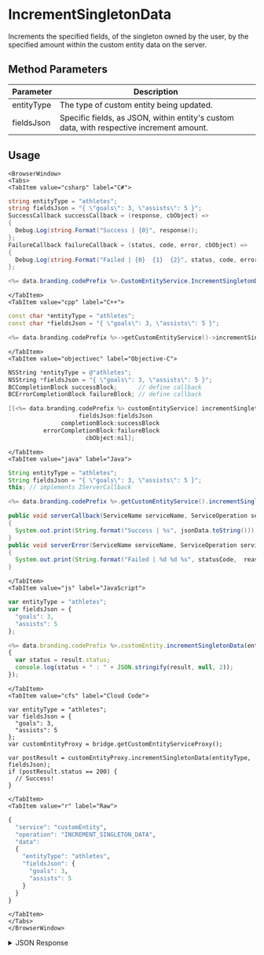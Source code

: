 # IncrementSingletonData

Increments the specified fields, of the singleton owned by the user, by the specified amount within the custom entity data on the server.

<PartialServop service_name="customEntity" operation_name="INCREMENT_SINGLETON_DATA" />

## Method Parameters
Parameter | Description
--------- | -----------
entityType | The type of custom entity being updated.
fieldsJson | Specific fields, as JSON, within entity's custom data, with respective increment amount.

## Usage

```mdx-code-block
<BrowserWindow>
<Tabs>
<TabItem value="csharp" label="C#">
```

```csharp
string entityType = "athletes";
string fieldsJson = "{ \"goals\": 3, \"assists\": 5 }";
SuccessCallback successCallback = (response, cbObject) =>
{
  Debug.Log(string.Format("Success | {0}", response));
};
FailureCallback failureCallback = (status, code, error, cbObject) =>
{
  Debug.Log(string.Format("Failed | {0}  {1}  {2}", status, code, error));
};

<%= data.branding.codePrefix %>.CustomEntityService.IncrementSingletonData(entityType, fieldsJson, successCallback, failureCallback);
```

```mdx-code-block
</TabItem>
<TabItem value="cpp" label="C++">
```

```cpp
const char *entityType = "athletes";
const char *fieldsJson = "{ \"goals\": 3, \"assists\": 5 }";

<%= data.branding.codePrefix %>->getCustomEntityService()->incrementSingletonData(entityType, fieldsJson, this);
```

```mdx-code-block
</TabItem>
<TabItem value="objectivec" label="Objective-C">
```

```objectivec
NSString *entityType = @"athletes";
NSString *fieldsJson = "{ \"goals\": 3, \"assists\": 5 }";
BCCompletionBlock successBlock;      // define callback
BCErrorCompletionBlock failureBlock; // define callback

[[<%= data.branding.codePrefix %> customEntityService] incrementSingletonData:entityType
                    fieldsJson:fieldsJson
               completionBlock:successBlock
          errorCompletionBlock:failureBlock
                      cbObject:nil];
```

```mdx-code-block
</TabItem>
<TabItem value="java" label="Java">
```

```java
String entityType = "athletes";
String fieldsJson = "{ \"goals\": 3, \"assists\": 5 }";
this; // implements IServerCallback

<%= data.branding.codePrefix %>.getCustomEntityService().incrementSingletonData(entityType, fieldsJson, this);

public void serverCallback(ServiceName serviceName, ServiceOperation serviceOperation, JSONObject jsonData)
{
  System.out.print(String.format("Success | %s", jsonData.toString()));
}
public void serverError(ServiceName serviceName, ServiceOperation serviceOperation, int statusCode, int reasonCode, String jsonError)
{
  System.out.print(String.format("Failed | %d %d %s", statusCode,  reasonCode, jsonError.toString()));
}
```

```mdx-code-block
</TabItem>
<TabItem value="js" label="JavaScript">
```

```javascript
var entityType = "athletes";
var fieldsJson = {
  "goals": 3,
  "assists": 5
};

<%= data.branding.codePrefix %>.customEntity.incrementSingletonData(entityType, fieldsJson, result =>
{
  var status = result.status;
  console.log(status + " : " + JSON.stringify(result, null, 2));
});
```

```mdx-code-block
</TabItem>
<TabItem value="cfs" label="Cloud Code">
```

```cfscript
var entityType = "athletes";
var fieldsJson = {
  "goals": 3,
  "assists": 5
};
var customEntityProxy = bridge.getCustomEntityServiceProxy();

var postResult = customEntityProxy.incrementSingletonData(entityType, fieldsJson);
if (postResult.status == 200) {
  // Success!
}
```

```mdx-code-block
</TabItem>
<TabItem value="r" label="Raw">
```

```r
{
  "service": "customEntity",
  "operation": "INCREMENT_SINGLETON_DATA",
  "data":
  {
    "entityType": "athletes",
    "fieldsJson": {
      "goals": 3,
      "assists": 5
    }
  }
}
```

```mdx-code-block
</TabItem>
</Tabs>
</BrowserWindow>
```

<details>
<summary>JSON Response</summary>

```json
{
  "data": {
    "timeToLive": null,
    "createdAt": 1663079696618,
    "data": {
      "goals": 5,
      "assists": 9
    },
    "entityType": "athletes",
    "entityId": "aab8cc93-0f7b-4f42-9072-2437fc12737f",
    "acl": {
      "other": 1
    },
    "ownerId": "f5a6f67b-efa8-494f-b17e-d0f7f4b1e71e",
    "version": 2,
    "expiresAt": null,
    "updatedAt": 1663079731601
  },
  "status": 200
}
```
</details>

